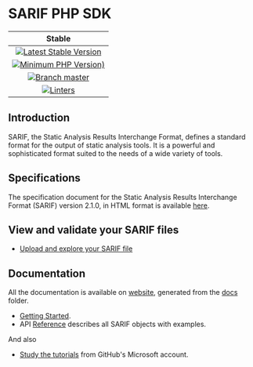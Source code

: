 <!-- markdownlint-disable MD013 -->
# SARIF PHP SDK

| Stable |
|:------:|
| [![Latest Stable Version](https://img.shields.io/packagist/v/bartlett/sarif-php-sdk)](https://packagist.org/packages/bartlett/sarif-php-sdk) |
| [![Minimum PHP Version)](https://img.shields.io/packagist/php-v/bartlett/sarif-php-sdk)](https://www.php.net/supported-versions.php) |
| [![Branch master](https://img.shields.io/badge/branch-master-blue)](https://github.com/llaville/sarif-php-sdk) |
| [![Linters](https://github.com/llaville/sarif-php-sdk/actions/workflows/mega-linter.yml/badge.svg)](https://github.com/llaville/sarif-php-sdk/actions/workflows/mega-linter.yml) |

## Introduction

SARIF, the Static Analysis Results Interchange Format, defines a standard format for the output of static analysis tools.
It is a powerful and sophisticated format suited to the needs of a wide variety of tools.

## Specifications

The specification document for the Static Analysis Results Interchange Format (SARIF) version 2.1.0, in HTML format
is available [here](https://docs.oasis-open.org/sarif/sarif/v2.1.0/sarif-v2.1.0.html).

## View and validate your SARIF files

- [Upload and explore your SARIF file](https://sarifweb.azurewebsites.net/Validation)

## Documentation

All the documentation is available on [website](https://llaville.github.io/sarif-php-sdk),
generated from the [docs](https://github.com/llaville/sarif-php-sdk/tree/master/docs) folder.

- [Getting Started](docs/getting-started.md).
- API [Reference](docs/reference/) describes all SARIF objects with examples.

And also

- [Study the tutorials](https://github.com/microsoft/sarif-tutorials) from GitHub's Microsoft account.
